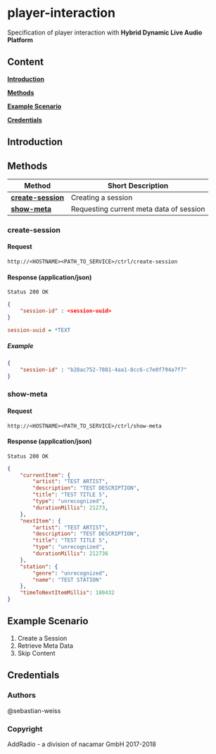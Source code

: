 # player-interaction
Specification of player interaction with **Hybrid Dynamic Live Audio Platform**

## Content
[**Introduction**](#introduction)

[**Methods**](#methods)

[**Example Scenario**](#example-scenario)

[**Credentials**](#credentials)

## Introduction

## Methods
Method  | Short Description
------------- | -------------
[**create-session**](#create-session)  | Creating a session
[**show-meta**](#show-meta)  | Requesting current meta data of session

### create-session
#### Request
```http
http://<HOSTNAME><PATH_TO_SERVICE>/ctrl/create-session
```

#### Response **(application/json)**
```http
Status 200 OK
```
```json
{
    "session-id" : <session-uuid>
}
```
```ini
session-uuid = *TEXT
```

##### Example
```json
{
    "session-id" : "b28ac752-7881-4aa1-8cc6-c7e0f794a7f7"
}
```
### show-meta
#### Request
```http
http://<HOSTNAME><PATH_TO_SERVICE>/ctrl/show-meta
```

#### Response **(application/json)**
```http
Status 200 OK
```
```json
{
    "currentItem": {
        "artist": "TEST ARTIST",
        "description": "TEST DESCRIPTION",
        "title": "TEST TITLE 5",
        "type": "unrecognized",
        "durationMillis": 21273,
    },
    "nextItem": {
        "artist": "TEST ARTIST",
        "description": "TEST DESCRIPTION",
        "title": "TEST TITLE 5",
        "type": "unrecognized",
        "durationMillis": 212736
    },
    "station": {
        "genre": "unrecognized",
        "name": "TEST STATION"
    },
    "timeToNextItemMillis": 180432
}
```
## Example Scenario

1. Create a Session
2. Retrieve Meta Data
3. Skip Content

## Credentials
### Authors
@sebastian-weiss

### Copyright
AddRadio - a division of nacamar GmbH 2017-2018
